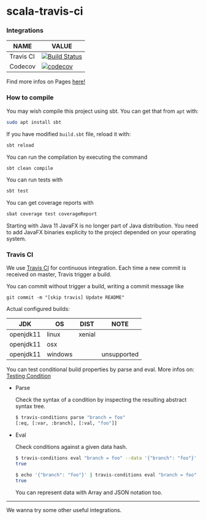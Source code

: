 # scala-travis-ci

### Integrations
| NAME | VALUE |
| --- | --- |
| Travis CI | [![Build Status](https://travis-ci.com/Daniele-Tentoni/scala-travis-ci.svg?branch=master)](https://travis-ci.com/Daniele-Tentoni/scala-travis-ci) | 
| Codecov | [![codecov](https://codecov.io/gh/Daniele-Tentoni/scala-travis-ci/branch/master/graph/badge.svg)](https://codecov.io/gh/Daniele-Tentoni/scala-travis-ci) |

Find more infos on Pages [here!](https://daniele-tentoni.github.io/scala-travis-ci/)

### How to compile
You may wish compile this project using sbt. You can get that from `apt` with:
```bash
sudo apt install sbt
```

If you have modified `build.sbt` file, reload it with:
```bash
sbt reload
```

You can run the compilation by executing the command
```bash
sbt clean compile
```

You can run tests with
```bash
sbt test
```

You can get coverage reports with
```bash
sbat coverage test coverageReport
```

Starting with Java 11 JavaFX is no longer part of Java distribution. You need to add JavaFX binaries explicity to the project depended on your operating system.

### Travis CI

We use [Travis CI](https://travis-ci.com/) for continuous integration.
Each time a new commit is received on master, Travis trigger a build.

You can commit without trigger a build, writing a commit message like
```git
git commit -m "[skip travis] Update README"
```

Actual configured builds:

| JDK | OS | DIST | NOTE |
| --- | --- | --- | --- |
| openjdk11 | linux | xenial |
| openjdk11 | osx |
| openjdk11 | windows | | unsupported |

You can test conditional build properties by parse and eval. More infos on: [Testing Condition](https://docs-staging.travis-ci.com/user/conditions-testing)
* Parse

  Check the syntax of a condition by inspecting the resulting abstract syntax tree.
  ```bash
  $ travis-conditions parse "branch = foo"
  [:eq, [:var, :branch], [:val, "foo"]]

  ```
  
* Eval

  Check conditions against a given data hash.
  ```bash
  $ travis-conditions eval "branch = foo" --data '{"branch": "foo"}'
  true
  
  $ echo '{"branch": "foo"}' | travis-conditions eval "branch = foo"
  true
  ```
  
  You can represent data with Array and JSON notation too.

------

We wanna try some other useful integrations.

